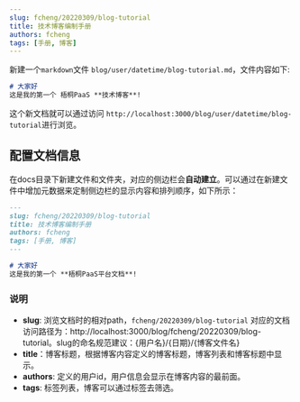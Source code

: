 ```yaml
---
slug: fcheng/20220309/blog-tutorial
title: 技术博客编制手册
authors: fcheng
tags: [手册, 博客]
---
```


新建一个`markdown`文件 `blog/user/datetime/blog-tutorial.md`，文件内容如下:

```md title="blog/user/datetime/blog-tutorial.md"
# 大家好
这是我的第一个 梧桐PaaS **技术博客**!
```
<!--truncate-->
这个新文档就可以通过访问 `http://localhost:3000/blog/user/datetime/blog-tutorial`进行浏览。

## 配置文档信息

在docs目录下新建文件和文件夹，对应的侧边栏会**自动建立**。可以通过在新建文件中增加元数据来定制侧边栏的显示内容和排列顺序，如下所示：

```md title="blog/user/datetime/blog-tutorial.md" {1-5}
---
slug: fcheng/20220309/blog-tutorial
title: 技术博客编制手册
authors: fcheng
tags: [手册, 博客]
---

# 大家好
这是我的第一个 **梧桐PaaS平台文档**!
```
### 说明
- **slug**: 浏览文档时的相对path，`fcheng/20220309/blog-tutorial` 对应的文档访问路径为：http://localhost:3000/blog/fcheng/20220309/blog-tutorial。slug的命名规范建议：{用户名}/{日期}/{博客文件名}
- **title**：博客标题，根据博客内容定义的博客标题，博客列表和博客标题中显示。
- **authors**: 定义的用户id，用户信息会显示在博客内容的最前面。
- **tags**: 标签列表，博客可以通过标签去筛选。

